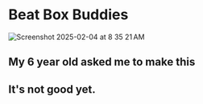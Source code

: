 # Beat Box Buddies
![Screenshot 2025-02-04 at 8 35 21 AM](https://github.com/user-attachments/assets/bea92ee5-1ef1-422d-a8f7-e15c9797e628)

## My 6 year old asked me to make this
## It's not good yet.
